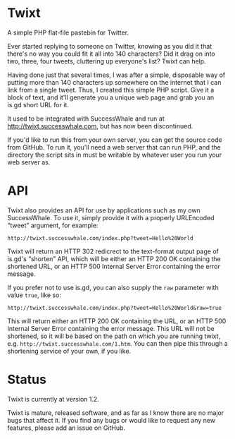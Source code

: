 Twixt
=====

A simple PHP flat-file pastebin for Twitter.

Ever started replying to someone on Twitter, knowing as you did it that there's no
way you could fit it all into 140 characters? Did it drag on into two, three, four
tweets, cluttering up everyone's list? Twixt can help.

Having done just that several times, I was after a simple, disposable way of
putting more than 140 characters up somewhere on the internet that I can link from
a single tweet. Thus, I created this simple PHP script. Give it a block of text,
and it'll generate you a unique web page and grab you an is.gd short URL for it.

It used to be integrated with SuccessWhale and run at http://twixt.successwhale.com, but has now been discontinued.

If you'd like to run this from your own server, you can get the source code from
GitHub. To run it, you'll need a web server that can run PHP, and the directory the
script sits in must be writable by whatever user you run your web server as.

API
===

Twixt also provides an API for use by applications such as my own SuccessWhale.
To use it, simply provide it with a properly URLEncoded “tweet” argument, for
example:

`http://twixt.successwhale.com/index.php?tweet=Hello%20World`

Twixt will return an HTTP 302 redicrect to the text-format output page of is.gd's “shorten” API, which will be either an HTTP 200 OK containing the shortened URL, or an HTTP 500 Internal Server Error containing the error message.

If you prefer not to use is.gd, you can also supply the `raw` parameter with value `true`, like so:

`http://twixt.successwhale.com/index.php?tweet=Hello%20World&raw=true`

This will return either an HTTP 200 OK containing the URL, or an HTTP 500 Internal Server Error containing the error message. This URL will not be shortened, so it will be based on the path on which you are running twixt, e.g. `http://twixt.successwhale.com/1.htm`. You can then pipe this through a shortening service of your own, if you like.

Status
======

Twixt is currently at version 1.2.

Twixt is mature, released software, and as far as I know there are no major bugs
that affect it. If you find any bugs or would like to request any new features,
please add an issue on GitHub.
